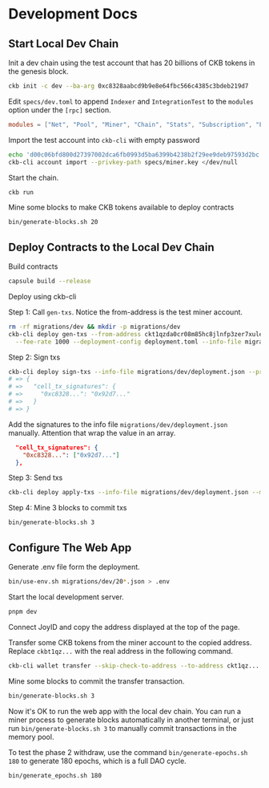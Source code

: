 # Development Docs

## Start Local Dev Chain

Init a dev chain using the test account that has 20 billions of CKB tokens in the genesis block.

```bash
ckb init -c dev --ba-arg 0xc8328aabcd9b9e8e64fbc566c4385c3bdeb219d7
```

Edit `specs/dev.toml` to append `Indexer` and `IntegrationTest` to the `modules` option under the `[rpc]` section.

```toml
modules = ["Net", "Pool", "Miner", "Chain", "Stats", "Subscription", "Experiment", "Debug", "Indexer", "IntegrationTest"]
```

Import the test account into `ckb-cli` with empty password

```bash
echo 'd00c06bfd800d27397002dca6fb0993d5ba6399b4238b2f29ee9deb97593d2bc' > specs/miner.key
ckb-cli account import --privkey-path specs/miner.key </dev/null
```

Start the chain.

```bash
ckb run
```

Mine some blocks to make CKB tokens available to deploy contracts

```bash
bin/generate-blocks.sh 20
```

## Deploy Contracts to the Local Dev Chain

Build contracts

```bash
capsule build --release
```

Deploy using ckb-cli

Step 1: Call `gen-txs`. Notice the from-address is the test miner account.

```bash
rm -rf migrations/dev && mkdir -p migrations/dev
ckb-cli deploy gen-txs --from-address ckt1qzda0cr08m85hc8jlnfp3zer7xulejywt49kt2rr0vthywaa50xwsqwgx292hnvmn68xf779vmzrshpmm6epn4c0cgwga \
  --fee-rate 1000 --deployment-config deployment.toml --info-file migrations/dev/deployment.json --migration-dir migrations/dev
```

Step 2: Sign txs

```bash
ckb-cli deploy sign-txs --info-file migrations/dev/deployment.json --privkey-path specs/miner.key --output-format json
# => {
# =>   "cell_tx_signatures": {
# =>     "0xc8328...": "0x92d7..."
# =>   }
# => }
```

Add the signatures to the info file `migrations/dev/deployment.json` manually. Attention that wrap the value in an array.

```json
  "cell_tx_signatures": {
    "0xc8328...": ["0x92d7..."]
  },
```

Step 3: Send txs

```bash
ckb-cli deploy apply-txs --info-file migrations/dev/deployment.json --migration-dir migrations/dev
```

Step 4: Mine 3 blocks to commit txs

```bash
bin/generate-blocks.sh 3
```

## Configure The Web App

Generate .env file form the deployment.

```bash
bin/use-env.sh migrations/dev/20*.json > .env
```

Start the local development server.

```bash
pnpm dev
```

Connect JoyID and copy the address displayed at the top of the page.

Transfer some CKB tokens from the miner account to the copied address. Replace `ckbt1qz...` with the real address in the following command.

```bash
ckb-cli wallet transfer --skip-check-to-address --to-address ckt1qz... --capacity 300000 --privkey-path specs/miner.key
```

Mine some blocks to commit the transfer transaction.

```bash
bin/generate-blocks.sh 3
```

Now it's OK to run the web app with the local dev chain. You can run a miner process to generate blocks automatically in another terminal, or just run `bin/generate-blocks.sh 3` to manually commit transactions in the memory pool.

To test the phase 2 withdraw, use the command `bin/generate-epochs.sh 180` to generate 180 epochs, which is a full DAO cycle.

```bash
bin/generate_epochs.sh 180
```

